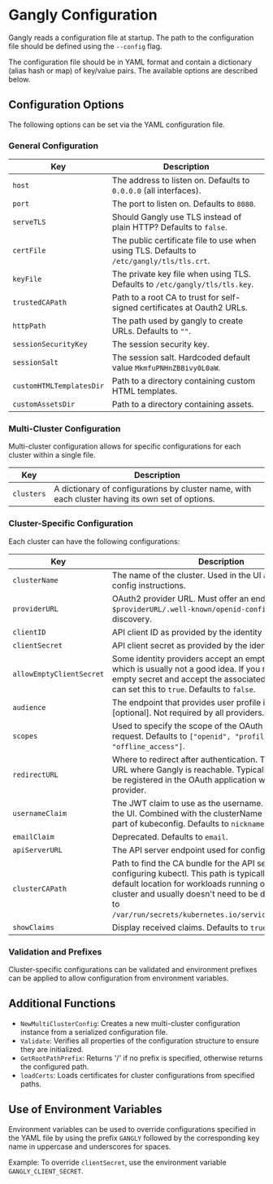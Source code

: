 # Gangly Configuration

Gangly reads a configuration file at startup. The path to the configuration file should be defined using the `--config` flag.

The configuration file should be in YAML format and contain a dictionary (alias hash or map) of key/value pairs. The available options are described below.

## Configuration Options

The following options can be set via the YAML configuration file.

### General Configuration

| Key                      | Description                                                                                                    |
|--------------------------|----------------------------------------------------------------------------------------------------------------|
| `host`                   | The address to listen on. Defaults to `0.0.0.0` (all interfaces).                                              |
| `port`                   | The port to listen on. Defaults to `8080`.                                                                     |
| `serveTLS`               | Should Gangly use TLS instead of plain HTTP? Defaults to `false`.                                              |
| `certFile`               | The public certificate file to use when using TLS. Defaults to `/etc/gangly/tls/tls.crt`.                      |
| `keyFile`                | The private key file when using TLS. Defaults to `/etc/gangly/tls/tls.key`.                                    |
| `trustedCAPath`          | Path to a root CA to trust for self-signed certificates at Oauth2 URLs.                                        |
| `httpPath`               | The path used by gangly to create URLs. Defaults to `""`.                                                      |
| `sessionSecurityKey`     | The session security key.                                                                                      |
| `sessionSalt`            | The session salt. Hardcoded default value `MkmfuPNHnZBBivy0L0aW`.                                              |
| `customHTMLTemplatesDir` | Path to a directory containing custom HTML templates.                                                          |
| `customAssetsDir`        | Path to a directory containing assets.                                                                         |

### Multi-Cluster Configuration

Multi-cluster configuration allows for specific configurations for each cluster within a single file.

| Key                   | Description                                                                                                    |
|-----------------------|----------------------------------------------------------------------------------------------------------------|
| `clusters`            | A dictionary of configurations by cluster name, with each cluster having its own set of options.              |

### Cluster-Specific Configuration

Each cluster can have the following configurations:

| Key                          | Description                                                                                                    |
|------------------------------|----------------------------------------------------------------------------------------------------------------|
| `clusterName`                | The name of the cluster. Used in the UI and the kubectl config instructions.                                   |
| `providerURL`                | OAuth2 provider URL. Must offer an endpoint `$providerURL/.well-known/openid-configuration` for discovery.     |
| `clientID`                   | API client ID as provided by the identity provider.                                                            |
| `clientSecret`               | API client secret as provided by the identity provider.                                                        |
| `allowEmptyClientSecret`     | Some identity providers accept an empty client secret, which is usually not a good idea. If you need to use an empty secret and accept the associated risks, then you can set this to `true`. Defaults to `false`.|
| `audience`                   | The endpoint that provides user profile information [optional]. Not required by all providers.                  |
| `scopes`                     | Used to specify the scope of the OAuth authorization request. Defaults to `["openid", "profile", "email", "offline_access"]`.|
| `redirectURL`                | Where to redirect after authentication. This should be a URL where Gangly is reachable. Typically, this must also be registered in the OAuth application with the OAuth provider.|
| `usernameClaim`              | The JWT claim to use as the username. This is used in the UI. Combined with the clusterName for the "user" part of kubeconfig. Defaults to `nickname`.|
| `emailClaim`                 | Deprecated. Defaults to `email`.                                                                               |
| `apiServerURL`               | The API server endpoint used for configuring kubectl.                                                          |
| `clusterCAPath`              | Path to find the CA bundle for the API server. Used for configuring kubectl. This path is typically mounted in the default location for workloads running on a Kubernetes cluster and usually doesn't need to be defined. Defaults to `/var/run/secrets/kubernetes.io/serviceaccount/ca.crt`.|
| `showClaims`                 | Display received claims. Defaults to `true`.                                                                   |

### Validation and Prefixes

Cluster-specific configurations can be validated and environment prefixes can be applied to allow configuration from environment variables.

## Additional Functions

- `NewMultiClusterConfig`: Creates a new multi-cluster configuration instance from a serialized configuration file.
- `Validate`: Verifies all properties of the configuration structure to ensure they are initialized.
- `GetRootPathPrefix`: Returns '/' if no prefix is specified, otherwise returns the configured path.
- `loadCerts`: Loads certificates for cluster configurations from specified paths.

## Use of Environment Variables

Environment variables can be used to override configurations specified in the YAML file by using the prefix `GANGLY` followed by the corresponding key name in uppercase and underscores for spaces.

Example: To override `clientSecret`, use the environment variable `GANGLY_CLIENT_SECRET`.
